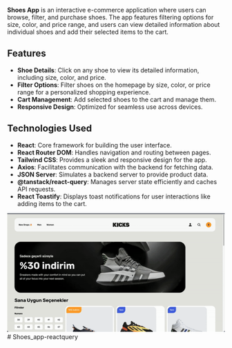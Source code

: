 
**Shoes App** is an interactive e-commerce application where users can browse, filter, and purchase shoes. The app features filtering options for size, color, and price range, and users can view detailed information about individual shoes and add their selected items to the cart.

## Features

- **Shoe Details**: Click on any shoe to view its detailed information, including size, color, and price.
- **Filter Options**: Filter shoes on the homepage by size, color, or price range for a personalized shopping experience.
- **Cart Management**: Add selected shoes to the cart and manage them.
- **Responsive Design**: Optimized for seamless use across devices.

## Technologies Used

- **React**: Core framework for building the user interface.
- **React Router DOM**: Handles navigation and routing between pages.
- **Tailwind CSS**: Provides a sleek and responsive design for the app.
- **Axios**: Facilitates communication with the backend for fetching data.
- **JSON Server**: Simulates a backend server to provide product data.
- **@tanstack/react-query**: Manages server state efficiently and caches API requests.
- **React Toastify**: Displays toast notifications for user interactions like adding items to the cart.

![GIF](shoes.gif)# Shoes_app-reactquery
